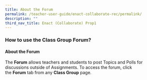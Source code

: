 ```yaml
---
title: About the Forum
permalink: /teacher-user-guide/enact-collaborate-rec/permalink/
description: ""
third_nav_title: Enact (Collaborate) Prop1
---
```

<h3>How to use the Class Group Forum?</h3>

<h4>About the Forum</h4>


The&nbsp;**Forum**&nbsp;allows teachers and students to post Topics and Polls for discussions outside of Assignments. To access the forum, click the&nbsp;**Forum**&nbsp;tab from any&nbsp;**Class Group**&nbsp;page.